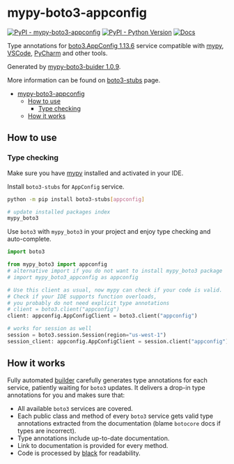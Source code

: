 # mypy-boto3-appconfig

[![PyPI - mypy-boto3-appconfig](https://img.shields.io/pypi/v/mypy-boto3-appconfig.svg?color=blue)](https://pypi.org/project/mypy-boto3-appconfig)
[![PyPI - Python Version](https://img.shields.io/pypi/pyversions/mypy-boto3-appconfig.svg?color=blue)](https://pypi.org/project/mypy-boto3-appconfig)
[![Docs](https://img.shields.io/readthedocs/mypy-boto3-builder.svg?color=blue)](https://mypy-boto3-builder.readthedocs.io/)

Type annotations for
[boto3.AppConfig 1.13.6](https://boto3.amazonaws.com/v1/documentation/api/1.13.6/reference/services/appconfig.html#AppConfig) service
compatible with [mypy](https://github.com/python/mypy), [VSCode](https://code.visualstudio.com/),
[PyCharm](https://www.jetbrains.com/pycharm/) and other tools.

Generated by [mypy-boto3-buider 1.0.9](https://github.com/vemel/mypy_boto3_builder).

More information can be found on [boto3-stubs](https://pypi.org/project/boto3-stubs/) page.

- [mypy-boto3-appconfig](#mypy-boto3-appconfig)
  - [How to use](#how-to-use)
    - [Type checking](#type-checking)
  - [How it works](#how-it-works)

## How to use

### Type checking

Make sure you have [mypy](https://github.com/python/mypy) installed and activated in your IDE.

Install `boto3-stubs` for `AppConfig` service.

```bash
python -m pip install boto3-stubs[appconfig]

# update installed packages index
mypy_boto3
```

Use `boto3` with `mypy_boto3` in your project and enjoy type checking and auto-complete.

```python
import boto3

from mypy_boto3 import appconfig
# alternative import if you do not want to install mypy_boto3 package
# import mypy_boto3_appconfig as appconfig

# Use this client as usual, now mypy can check if your code is valid.
# Check if your IDE supports function overloads,
# you probably do not need explicit type annotations
# client = boto3.client("appconfig")
client: appconfig.AppConfigClient = boto3.client("appconfig")

# works for session as well
session = boto3.session.Session(region="us-west-1")
session_client: appconfig.AppConfigClient = session.client("appconfig")

```

## How it works

Fully automated [builder](https://github.com/vemel/mypy_boto3_builder) carefully generates
type annotations for each service, patiently waiting for `boto3` updates. It delivers
a drop-in type annotations for you and makes sure that:

- All available `boto3` services are covered.
- Each public class and method of every `boto3` service gets valid type annotations
  extracted from the documentation (blame `botocore` docs if types are incorrect).
- Type annotations include up-to-date documentation.
- Link to documentation is provided for every method.
- Code is processed by [black](https://github.com/psf/black) for readability.